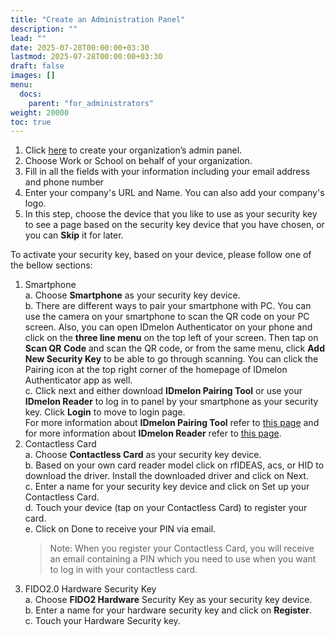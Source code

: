 ```yaml
---
title: "Create an Administration Panel"
description: ""
lead: ""
date: 2025-07-28T00:00:00+03:30
lastmod: 2025-07-28T00:00:00+03:30
draft: false
images: []
menu:
  docs:
    parent: "for_administrators"
weight: 20000
toc: true
---
```


1. Click [here](https://panel.idmelon.com) to create your organization’s admin panel.
2. Choose Work or School on behalf of your organization.
3. Fill in all the fields with your information including your email address and phone number
4. Enter your company's URL and Name. You can also add your company's logo.
5. In this step, choose the device that you like to use as your security key to see a page based on the security key device that you have chosen, or you can **Skip** it for later.

To activate your security key, based on your device, please follow one of the bellow sections:

1. Smartphone  
   a. Choose **Smartphone** as your security key device.  
   b. There are different ways to pair your smartphone with PC. You can use the camera on your smartphone to scan the QR code on your PC screen. Also, you can open IDmelon Authenticator on your phone and click on the **three line menu** on the top left of your screen. Then tap on **Scan QR Code** and scan the QR code, or from the same menu, click **Add New Security Key** to be able to go through scanning. You can click the Pairing icon at the top right corner of the homepage of IDmelon Authenticator app as well.  
   c. Click next and either download **IDmelon Pairing Tool** or use your **IDmelon Reader** to log in to panel by your smartphone as your security key. Click **Login** to move to login page.  
   For more information about **IDmelon Pairing Tool** refer to [this page](https://idmelon.com/products/pairingtool) and for more information about **IDmelon Reader** refer to [this page](https://idmelon.com/products/reader).
2. Contactless Card  
   a. Choose **Contactless Card** as your security key device.  
   b. Based on your own card reader model click on rfIDEAS, acs, or HID to download the driver. Install the downloaded driver and click on Next.  
   c. Enter a name for your security key device and click on Set up your Contactless Card.  
   d. Touch your device (tap on your Contactless Card) to register your card.  
   e. Click on Done to receive your PIN via email.
   > Note: When you register your Contactless Card, you will receive an email containing a PIN which you need to use when you want to log in with your contactless card.
3. FIDO2.0 Hardware Security Key  
   a. Choose **FIDO2 Hardware** Security Key as your security key device.  
   b. Enter a name for your hardware security key and click on **Register**.  
   c. Touch your Hardware Security key.
